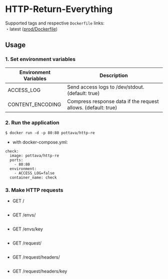 # HTTP-Return-Everything

Supported tags and respective `Dockerfile` links:  
・latest ([prod/Dockerfile](https://github.com/pottava/http-return-everything/blob/master/prod/Dockerfile))

## Usage

### 1. Set environment variables

Environment Variables     | Description                                       |
------------------------- | ------------------------------------------------- |
ACCESS_LOG                | Send access logs to /dev/stdout. (default: true) | 
CONTENT_ENCODING          | Compress response data if the request allows. (default: true) |

### 2. Run the application

`$ docker run -d -p 80:80 pottava/http-re`

* with docker-compose.yml:  

```
check:
  image: pottava/http-re
  ports:
    - 80:80
  environment:
    - ACCESS_LOG=false
  container_name: check
```

### 3. Make HTTP requests

- GET /

<img alt="" src="https://raw.githubusercontent.com/wiki/pottava/http-return-everything/images/result.png" style="max-width: 100%;">

- GET /envs/

<img alt="" src="https://raw.githubusercontent.com/wiki/pottava/http-return-everything/images/envs.png" style="max-width: 100%;">

- GET /envs/key

<img alt="" src="https://raw.githubusercontent.com/wiki/pottava/http-return-everything/images/envs-key.png" style="max-width: 100%;">

- GET /request/

<img alt="" src="https://raw.githubusercontent.com/wiki/pottava/http-return-everything/images/request.png" style="max-width: 100%;">

- GET /request/headers/

<img alt="" src="https://raw.githubusercontent.com/wiki/pottava/http-return-everything/images/request-headers.png" style="max-width: 100%;">

- GET /request/headers/key

<img alt="" src="https://raw.githubusercontent.com/wiki/pottava/http-return-everything/images/request-headers-key.png" style="max-width: 100%;">
